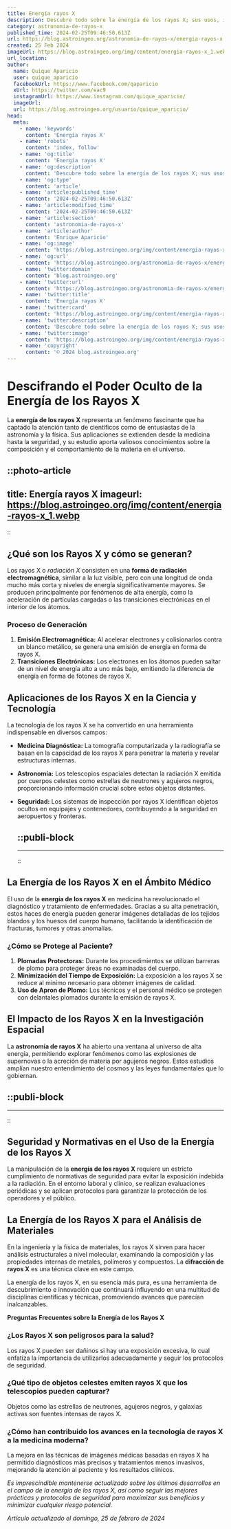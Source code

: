 ```yaml
---
title: Energía rayos X
description: Descubre todo sobre la energía de los rayos X; sus usos, importancia en medicina y ciencia, y cómo revoluciona tecnologías seguras.
category: astronomia-de-rayos-x
published_time: 2024-02-25T09:46:50.613Z
url: https://blog.astroingeo.org/astronomia-de-rayos-x/energia-rayos-x
created: 25 Feb 2024
imageUrl: https://blog.astroingeo.org/img/content/energia-rayos-x_1.webp
url_location:
author:
  name: Quique Aparicio
  user: quique_aparicio
  facebookUrl: https://www.facebook.com/qaparicio
  xUrl: https://twitter.com/eac9
  instagramUrl: https://www.instagram.com/quique_aparicio/
  imageUrl: 
  url: https://blog.astroingeo.org/usuario/quique_aparicio/
head:
  meta:
    - name: 'keywords'
      content: 'Energía rayos X'
    - name: 'robots'
      content: 'index, follow'
    - name: 'og:title'
      content: 'Energía rayos X'
    - name: 'og:description'
      content: 'Descubre todo sobre la energía de los rayos X; sus usos, importancia en medicina y ciencia, y cómo revoluciona tecnologías seguras.'
    - name: 'og:type'
      content: 'article'
    - name: 'article:published_time'
      content: '2024-02-25T09:46:50.613Z'
    - name: 'article:modified_time'
      content: '2024-02-25T09:46:50.613Z'
    - name: 'article:section'
      content: 'astronomia-de-rayos-x'
    - name: 'article:author'
      content: 'Enrique Aparicio'
    - name: 'og:image'
      content: 'https://blog.astroingeo.org/img/content/energia-rayos-x_1.webp'
    - name: 'og:url'
      content: 'https://blog.astroingeo.org/astronomia-de-rayos-x/energia-rayos-x'
    - name: 'twitter:domain'
      content: 'blog.astroingeo.org'
    - name: 'twitter:url'
      content: 'https://blog.astroingeo.org/astronomia-de-rayos-x/energia-rayos-x'
    - name: 'twitter:title'
      content: 'Energía rayos X'
    - name: 'twitter:card'
      content: 'https://blog.astroingeo.org/img/content/energia-rayos-x_1.webp'
    - name: 'twitter:description'
      content: 'Descubre todo sobre la energía de los rayos X; sus usos, importancia en medicina y ciencia, y cómo revoluciona tecnologías seguras.'
    - name: 'twitter:image'
      content: 'https://blog.astroingeo.org/img/content/energia-rayos-x_1.webp'
    - name: 'copyright'
      content: '© 2024 blog.astroingeo.org'
---
```

# **Descifrando el Poder Oculto de la Energía de los Rayos X**

La **energía de los rayos X** representa un fenómeno fascinante que ha captado la atención tanto de científicos como de entusiastas de la astronomía y la física. Sus aplicaciones se extienden desde la medicina hasta la seguridad, y su estudio aporta valiosos conocimientos sobre la composición y el comportamiento de la materia en el universo.


::photo-article
---
title: Energía rayos X
imageurl: https://blog.astroingeo.org/img/content/energia-rayos-x_1.webp
---
::


## **¿Qué son los Rayos X y cómo se generan?**

Los rayos X o *radiación X* consisten en una **forma de radiación electromagnética**, similar a la luz visible, pero con una longitud de onda mucho más corta y niveles de energía significativamente mayores. Se producen principalmente por fenómenos de alta energía, como la aceleración de partículas cargadas o las transiciones electrónicas en el interior de los átomos.

### **Proceso de Generación**

1. **Emisión Electromagnética:** Al acelerar electrones y colisionarlos contra un blanco metálico, se genera una emisión de energía en forma de rayos X.
2. **Transiciones Electrónicas:** Los electrones en los átomos pueden saltar de un nivel de energía alto a uno más bajo, emitiendo la diferencia de energía en forma de fotones de rayos X.

## **Aplicaciones de los Rayos X en la Ciencia y Tecnología**

La tecnología de los rayos X se ha convertido en una herramienta indispensable en diversos campos:

- **Medicina Diagnóstica:** La tomografía computarizada y la radiografía se basan en la capacidad de los rayos X para penetrar la materia y revelar estructuras internas.
- **Astronomía:** Los telescopios espaciales detectan la radiación X emitida por cuerpos celestes como estrellas de neutrones y agujeros negros, proporcionando información crucial sobre estos objetos distantes.
- **Seguridad:** Los sistemas de inspección por rayos X identifican objetos ocultos en equipajes y contenedores, contribuyendo a la seguridad en aeropuertos y fronteras.


  ::publi-block
  ---
  ---
  ::
  
  
## **La Energía de los Rayos X en el Ámbito Médico**

El uso de la **energía de los rayos X** en medicina ha revolucionado el diagnóstico y tratamiento de enfermedades. Gracias a su alta penetración, estos haces de energía pueden generar imágenes detalladas de los tejidos blandos y los huesos del cuerpo humano, facilitando la identificación de fracturas, tumores y otras anomalías.

### **¿Cómo se Protege al Paciente?**

1. **Plomadas Protectoras:** Durante los procedimientos se utilizan barreras de plomo para proteger áreas no examinadas del cuerpo.
2. **Minimización del Tiempo de Exposición:** La exposición a los rayos X se reduce al mínimo necesario para obtener imágenes de calidad.
3. **Uso de Apron de Plomo:** Los técnicos y el personal médico se protegen con delantales plomados durante la emisión de rayos X.

## **El Impacto de los Rayos X en la Investigación Espacial**

La **astronomía de rayos X** ha abierto una ventana al universo de alta energía, permitiendo explorar fenómenos como las explosiones de supernovas o la acreción de materia por agujeros negros. Estos estudios amplían nuestro entendimiento del cosmos y las leyes fundamentales que lo gobiernan.


  ::publi-block
  ---
  ---
  ::
  
  
## **Seguridad y Normativas en el Uso de la Energía de los Rayos X**

La manipulación de la **energía de los rayos X** requiere un estricto cumplimiento de normativas de seguridad para evitar la exposición indebida a la radiación. En el entorno laboral y clínico, se realizan evaluaciones periódicas y se aplican protocolos para garantizar la protección de los operadores y el público.

## **La Energía de los Rayos X para el Análisis de Materiales**

En la ingeniería y la física de materiales, los rayos X sirven para hacer análisis estructurales a nivel molecular, examinando la composición y las propiedades internas de metales, polímeros y compuestos. La **difracción de rayos X** es una técnica clave en este campo.

La energía de los rayos X, en su esencia más pura, es una herramienta de descubrimiento e innovación que continuará influyendo en una multitud de disciplinas científicas y técnicas, promoviendo avances que parecían inalcanzables.

**Preguntas Frecuentes sobre la Energía de los Rayos X**

### **¿Los Rayos X son peligrosos para la salud?**
Los rayos X pueden ser dañinos si hay una exposición excesiva, lo cual enfatiza la importancia de utilizarlos adecuadamente y seguir los protocolos de seguridad.

### **¿Qué tipo de objetos celestes emiten rayos X que los telescopios pueden capturar?**
Objetos como las estrellas de neutrones, agujeros negros, y galaxias activas son fuentes intensas de rayos X.

### **¿Cómo han contribuido los avances en la tecnología de rayos X a la medicina moderna?**
La mejora en las técnicas de imágenes médicas basadas en rayos X ha permitido diagnósticos más precisos y tratamientos menos invasivos, mejorando la atención al paciente y los resultados clínicos.

*Es imprescindible mantenerse actualizado sobre los últimos desarrollos en el campo de la energía de los rayos X, así como seguir las mejores prácticas y protocolos de seguridad para maximizar sus beneficios y minimizar cualquier riesgo potencial.*

_Artículo actualizado el domingo, 25 de febrero de 2024_